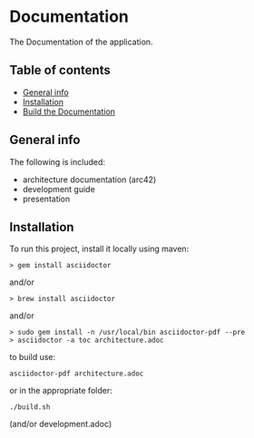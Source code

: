 # Documentation

The Documentation of the application.

## Table of contents

* [General info](#general-info)
* [Installation](#installation)
* [Build the Documentation](#build-the-documentation)

## General info

The following is included:
* architecture documentation (arc42)
* development guide
* presentation

## Installation

To run this project, install it locally using maven:

```shell
> gem install asciidoctor
```
and/or
```shell
> brew install asciidoctor
```
and/or
```shell
> sudo gem install -n /usr/local/bin asciidoctor-pdf --pre
> asciidoctor -a toc architecture.adoc
```
to build use:
```shell
asciidoctor-pdf architecture.adoc
```
or in the appropriate folder:
```shell
./build.sh
```
(and/or development.adoc)